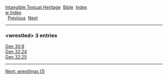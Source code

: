 [Intangible Textual Heritage](../../index)  [Bible](../index) 
[Index](index)   
[w Index](_w_)  
  [Previous](c12629)  [Next](c12631) 

------------------------------------------------------------------------

### &lt;wrestled&gt; 3 entries

[Gen 30:8](../kjv/gen030.htm#008)  
[Gen 32:24](../kjv/gen032.htm#024)  
[Gen 32:25](../kjv/gen032.htm#025)  

------------------------------------------------------------------------

[Next: wrestlings (1)](c12631)
